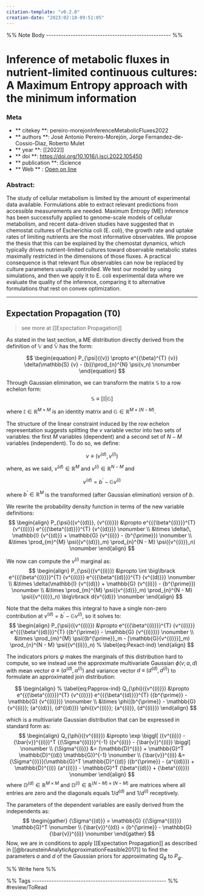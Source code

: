 ```yaml
---
citation-template: "v0.2.0"
creation-date: "2023:02:18-09:51:05"
---
```





%% Note Body --------------------------------------------------- %%
# Inference of metabolic fluxes in nutrient-limited continuous cultures: A Maximum Entropy approach with the minimum information

### Meta
- ** citekey **: pereiro-morejonInferenceMetabolicFluxes2022
- ** authors **: José Antonio Pereiro-Morejón, Jorge Fernandez-de-Cossio-Diaz, Roberto Mulet
- ** year **: [[2022]]
- ** doi **: https://doi.org/10.1016/j.isci.2022.105450
- ** publication **: iScience
- ** Web ** : [Open on line]()


### Abstract:
The study of cellular metabolism is limited by the amount of experimental data available. Formulations able to extract relevant predictions from accessible measurements are needed. Maximum Entropy (ME) inference has been successfully applied to genome-scale models of cellular metabolism, and recent data-driven studies have suggested that in chemostat cultures of Escherichia coli (E. coli), the growth rate and uptake rates of limiting nutrients are the most informative observables. We propose the thesis that this can be explained by the chemostat dynamics, which typically drives nutrient-limited cultures toward observable metabolic states maximally restricted in the dimensions of those fluxes. A practical consequence is that relevant flux observables can now be replaced by culture parameters usually controlled. We test our model by using simulations, and then we apply it to E. coli experimental data where we evaluate the quality of the inference, comparing it to alternative formulations that rest on convex optimization.

---

## Expectation Propagation (T0)

> see more at [[Expectation Propagation]]

As stated in the last section, a ME distribution directly derived from the definition of $\mathbb{V}$ and ${\mathbb{\bar{V}}}$ has the form:

$$
\begin{equation}
	P_{\psi}({v}) 
		\propto e^{{\beta}^{T} {v}} \delta(\mathbb{S} {v} - {b})\prod_{n}^{N} \psi(v_n)
		\nonumber
\end{equation}
$$

Through Gaussian elimination, we can transform the matrix $\mathbb{S}$ to a row echelon form:
$$
\begin{equation}
	\mathbb{S} \equiv \left[ \mathbb{I} \vert \mathbb{G} \right] \nonumber
\end{equation}
$$


where $\mathbb{I} \in \mathbb{R}^{M \times M}$ is an identity matrix and $\mathbb{G} \in \mathbb{R}^{M \times (N-M)}$.

The structure of the linear constraint induced by the row echelon representation suggests splitting the ${v}$ variable vector into two sets of variables: the first $M$ variables (dependent) and a second set of $N-M$ variables (independent).
To do so, we define:

$$
\begin{equation}
	{v} \equiv ({v^{(d)}}, {v^{(i)}}) \nonumber
\end{equation}
$$

where, as we said, ${v^{(d)}} \in \mathbb{R}^{M}$ and ${v^{(i)}} \in \mathbb{R}^{N-M}$ and

$$
\begin{equation}
	{v^{(d)}} = {b^{\prime}} - \mathbb{G}{v^{(i)}} \nonumber
\end{equation}
$$

where ${b^{\prime}} \in \mathbb{R}^{M}$ is the transformed (after Gaussian elimination) version of ${b}$.

We rewrite the probability density function in terms of the new variable definitions:
$$
\begin{align}
	P_{\psi}({v^{(d)}}, {v^{(i)}}) &\propto 
		e^{{{\beta^{(i)}}}^{T} {v^{(i)}}}
		e^{{{\beta^{(d)}}}^{T} {v^{(d)}}}
		\nonumber
		\\ &\times
		\delta(\, \mathbb{I} {v^{(d)}} + \mathbb{G} {v^{(i)}} - {b^{\prime}}) 
		\nonumber
		\\ &\times
		\prod_{m}^{M} \psi({v^{(d)}}_m)
		\prod_{n}^{N - M} \psi({v^{(i)}}_n)
		\nonumber
\end{align}
$$

We now can compute the ${v^{(i)}}$ marginal as:
$$
\begin{align}
	P_{\psi}({v^{(i)}}) &\propto  
		\int \big\lbrack
				e^{{{\beta^{(i)}}}^{T} {v^{(i)}}}
				e^{{{\beta^{(d)}}}^{T} {v^{(d)}}}
				\nonumber
		        \\ &\times
				\delta(\mathbb{I} {v^{(d)}} + \mathbb{G} {v^{(i)}} - {b^{\prime}})
				\nonumber
		        \\ &\times
				\prod_{m}^{M} \psi({v^{(d)}}_m)
				\prod_{n}^{N - M} \psi({v^{(i)}}_n)
			\big\rbrack d{v^{(d)}}
	\nonumber
\end{align}
$$


Note that the delta makes this integral to have a single non-zero contribution at ${v^{(d)}} = {b^{\prime}} - \mathbb{G}{v^{(i)}}$, so it solves to:
$$
\begin{align}
	P_{\psi}({v^{(i)}}) &\propto 
		e^{{{\beta^{(i)}}}^{T} {v^{(i)}}}
		e^{{{\beta^{(d)}}}^{T} ({b^{\prime}} - \mathbb{G} {v^{(i)}})}
		\nonumber
		\\ &\times
		\prod_{m}^{M} \psi({b^{\prime}}_m - [\mathbb{G}{v^{(i)}}]_m)
		\prod_{n}^{N - M} \psi({v^{(i)}}_n)
	% \label{eq:Pexact-ind}
\end{align}
$$


The indicators priors $\psi$ makes the marginals of this distribution hard to compute, so we instead use the approximate multivariate Gaussian $\phi({v}; {a}, {d})$ with mean vector ${a} \equiv ({a^{(d)}}, {a^{(i)}})$ and variance vector ${d}~\equiv~({d^{(d)}}, {d^{(i)}})$ to formulate an approximated join distribution:

$$
\begin{align}
	% \label{eq:Papprox-ind}
	Q_{\phi}({v^{(i)}}) &\propto 
	e^{{{\beta^{(i)}}}^{T} {v^{(i)}}} e^{{{\beta^{(d)}}}^{T} ({b^{\prime}} - \mathbb{G} {v^{(i)}})} 
	\nonumber
	\\ &\times
	\phi({b^{\prime}} - \mathbb{G} {v^{(i)}}; {a^{(d)}}, {d^{(d)}}) \phi({v^{(i)}}; {a^{(i)}}, {d^{(i)}})
\end{align}
$$

which is a multivariate Gaussian distribution that can be expressed in standard form as:
$$
\begin{align}
	Q_{\phi}({v^{(i)}}) &\propto 
    \exp \biggl[ 
            ({v^{(i)}} - {\bar{v}}^{(i)})^T {{\Sigma^{(i)}}}^{-1} ({v^{(i)}} - {\bar{v}}^{(i)})
        \biggl]
	\nonumber \\
	{\Sigma^{(i)}} &= (\mathbb{D}^{(i)} + \mathbb{G}^T \mathbb{D}^{(d)} \mathbb{G})^{-1} 
	\nonumber \\
	{\bar{v}}^{(i)} &= {\Sigma^{(i)}}(\mathbb{G}^T \mathbb{D}^{(d)} ({b^{\prime}} -  {a^{(d)}}) +
    \mathbb{D}^{(i)} {a^{(i)}} - \mathbb{G}^T {\beta^{(d)}} + {\beta^{(i)}}) 
	\nonumber
\end{align}
$$
where $\mathbb{D}^{(d)} \in\mathbb{R}^{M \times M}$ and $\mathbb{D}^{(i)} \in\mathbb{R}^{(N - M) \times (N - M)}$ are matrices where all entries are zero and the diagonals equals $1/{d^{(d)}}$ and $1/{d^{(i)}}$ receptively.

The parameters of the dependent variables are easily derived from the independents as:
$$
\begin{gather}
{\Sigma^{(d)}} = \mathbb{G} {{\Sigma^{(i)}}} \mathbb{G}^T \nonumber \\
{\bar{v}}^{(d)} = {b^{\prime}} - \mathbb{G} {\bar{v}}^{(i)} \nonumber
\end{gather}
$$
Now, we are in conditions to apply [[Expectation Propagation]] as described in [[@braunsteinAnalyticApproximationFeasible2017]] to find the parameters ${a}$ and ${d}$ of the Gaussian priors for approximating $Q_{\phi}$ to $P_{\psi}$.

%% Write here %%






%% Tags  ------------------------------------------------------- %%
#review/ToRead

